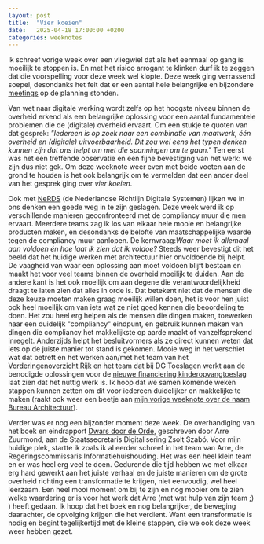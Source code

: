 ```yaml
---
layout: post
title:  "Vier koeien"
date:   2025-04-18 17:00:00 +0200
categories: weeknotes
---
```


Ik schreef vorige week over een vliegwiel dat als het eenmaal op gang is moeilijk te stoppen is. En met het risico arrogant te klinken durf ik te zeggen dat die voorspelling voor deze week wel klopte. Deze week ging verrassend soepel, desondanks het feit dat er een aantal hele belangrijke en bijzondere [meetings](https://kees.it.com/weeknotes/2025/03/21/Wat-maakt-een-overleg.html) op de planning stonden.

Van wet naar digitale werking wordt zelfs op het hoogste niveau binnen de overheid erkend als een belangrijke oplossing voor een aantal fundamentele problemen die de (digitale) overheid ervaart. Om een stukje te quoten van dat gesprek: _"Iedereen is op zoek naar een combinatie van maatwerk, één overheid en (digitale) uitvoerbaarheid. Dit zou wel eens het typen denken kunnen zijn dat ons helpt om met die spanningen om te gaan."_ Ten eerst was het een treffende observatie en een fijne bevestiging van het werk: we zijn dus niet gek. Om deze weeknote weer even met beide voeten aan de grond te houden is het ook belangrijk om te vermelden dat een ander deel van het gesprek ging over _vier koeien_.

Ook met [NeRDS](https://minbzk.github.io/NeRDS/) (de Nederlandse Richtlijn Digitale Systemen) lijken we in ons denken een goede weg in te zijn geslagen. Deze week werd ik op verschillende manieren geconfronteerd met de compliancy muur die men ervaart. Meerdere teams zag ik los van elkaar hele mooie en belangrijke producten maken, en desondanks de belofte van maatschappelijke waarde tegen de compliancy muur aanlopen. De kernvraag:_Waar moet ik allemaal aan voldoen én hoe laat ik zien dat ik voldoe?_ Steeds weer bevestigt dit het beeld dat het huidige werken met architectuur hier onvoldoende bij helpt. De vaagheid van waar een oplossing aan moet voldoen blijft bestaan en maakt het voor veel teams binnen de overheid moeilijk te duiden. Aan de andere kant is het ook moeilijk om aan degene die verantwoordelijkheid draagt te laten zien dat alles in orde is. Dat betekent niet dat de mensen die deze keuze moeten maken graag moeilijk willen doen, het is voor hen juist ook heel moeilijk om van iets wat ze niet goed kennen die beoordeling te doen. Het zou heel erg helpen als de mensen die dingen maken, toewerken naar een duidelijk "compliancy" eindpunt, en gebruik kunnen maken van dingen die compliancy het makkelijkste op aarde maakt of vanzelfsprekend inregelt. Anderzijds helpt het besluitvormers als ze direct kunnen weten dat iets op de juiste manier tot stand is gekomen. Mooie weg in het verschiet wat dat betreft en het werken aan/met het team van het [Vorderingenoverzicht Rijk](https://vorijk.nl/docs/introductie/) en het team dat bij DG Toeslagen werkt aan de benodigde oplossingen voor de [nieuwe financiering kinderopvangtoeslag](https://www.overtoeslagen.nl/onderwerpen/hervorming-kinderopvangtoeslag) laat zien dat het nuttig werk is. Ik hoop dat we samen komende weken stappen kunnen zetten om dit voor iedereen duidelijker en makkelijke te maken (raakt ook weer een beetje aan [mijn vorige weeknote over de naam Bureau Architectuur](https://kees.it.com/weeknotes/2025/04/04/Nomen-est-omen.html)). 

Verder was er nog een bijzonder moment deze week. De overhandiging van het boek en eindrapport [Dwars door de Orde](https://www.open-overheid.nl/instrumenten-en-diensten/publicaties/2025/04/16/dwars-door-de-orde), geschreven door Arre Zuurmond, aan de Staatssecretaris Digitalisering Zsolt Szabó. Voor mijn huidige plek, startte ik zoals ik al eerder schreef in het team van Arre, de Regeringscommissaris Informatiehuishouding. Het was een heel klein team en er was heel erg veel te doen. Gedurende die tijd hebben we met elkaar erg hard gewerkt aan het juiste verhaal en de juiste manieren om de grote overheid richting een transformatie te krijgen, niet eenvoudig, wel heel leerzaam. Een heel mooi moment om bij te zijn en nog mooier om te zien welke waardering er is voor het werk dat Arre (met wat hulp van zijn team ;) ) heeft gedaan. Ik hoop dat het boek en nog belangrijker, de beweging daarachter, de opvolging krijgen die het verdient. Want een transformatie is nodig en begint tegelijkertijd met de kleine stappen, die we ook deze week weer hebben gezet.
